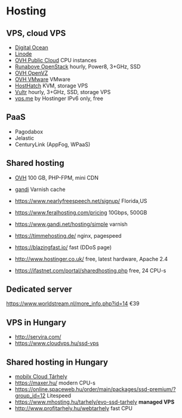 # Hosting

## VPS, cloud VPS

- [Digital Ocean](https://www.digitalocean.com/?refcode=1f29354cd6ab)
- [Linode](https://www.linode.com/?r=66de78b7ac99f79ec3a8e89a60c6c825dd107df1)
- [OVH Public Cloud](http://www.ovh.com/fr/cloud/instances/cpu.xml) CPU instances
- [Runabove OpenStack](http://runabove.me/HAR2) hourly, Power8, 3+GHz, SSD
- [OVH OpenVZ](http://www.ovh.ie/vps/vps-classic.xml)
- [OVH VMware](http://www.ovh.ie/vps/vps-cloud.xml) VMware
- [HostHatch](https://portal.hosthatch.com/aff.php?aff=250) KVM, storage VPS
- [Vultr](http://www.vultr.com/?ref=6815796) hourly, 3+GHz, SSD, storage VPS
- [vps.me](http://www.vps.me/order/free-vps) by Hostinger IPv6 only, free

## PaaS

- Pagodabox
- Jelastic
- CenturyLink (AppFog, WPaaS)

## Shared hosting

- [OVH](https://www.ovh.ie/web-hosting/)  100 GB, PHP-FPM, mini CDN
- [gandi](https://www.gandi.net/hosting/simple) Varnish cache
- https://www.nearlyfreespeech.net/signup/ Florida,US
- https://www.feralhosting.com/pricing 10Gbps, 500GB
- https://www.gandi.net/hosting/simple varnish
- https://timmehosting.de/ nginx, pagespeed

- https://blazingfast.io/ fast (DDoS page)
- http://www.hostinger.co.uk/ free, latest hardware, Apache 2.4
- https://ifastnet.com/portal/sharedhosting.php free, 24 CPU-s

## Dedicated server

https://www.worldstream.nl/more_info.php?id=14 €39

## VPS in Hungary

- http://servira.com/
- https://www.cloudvps.hu/ssd-vps

## Shared hosting in Hungary

- [mobilx Cloud Tárhely](http://mobilxcloud.hu/ugyfelkapu/?affid=204)
- https://maxer.hu/ modern CPU-s
- https://online.spaceweb.hu/order/main/packages/ssd-premium/?group_id=12 Litespeed
- https://www.mhosting.hu/tarhely/evo-ssd-tarhely **managed VPS**
- http://www.profitarhely.hu/webtarhely fast CPU
